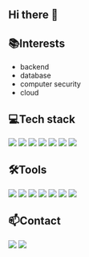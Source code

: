 ## Hi there 👋

<!--
**zjhj0814/zjhj0814** is a ✨ _special_ ✨ repository because its `README.md` (this file) appears on your GitHub profile.

Here are some ideas to get you started:

- 🔭 I’m currently working on ...
- 🌱 I’m currently learning ...
- 👯 I’m looking to collaborate on ...
- 🤔 I’m looking for help with ...
- 💬 Ask me about ...
- 📫 How to reach me: ...
- 😄 Pronouns: ...
- ⚡ Fun fact: ...
-->

## 📚Interests
- backend
- database
- computer security
- cloud

## 💻Tech stack
<img src="https://img.shields.io/badge/C++-00599C.svg?style=flat&logo=c%2B%2B&logoColor=white"></a>
<img src="https://img.shields.io/badge/Java-007396.svg?style=flat&logo=java&logoColor=white">
<img src="https://img.shields.io/badge/Spring-6DB33F.svg?style=flat&logo=spring&logoColor=white">
<img src="https://img.shields.io/badge/Spring%20Boot-6DB33F.svg?style=flat&logo=spring-boot&logoColor=white">
<img src="https://img.shields.io/badge/html5-E34F26.svg?style=flat&logo=html5&logoColor=white" />
<img src="https://img.shields.io/badge/Oracle-F80000.svg?style=flat&logo=oracle&logoColor=white">
<img src="https://img.shields.io/badge/H2-007396.svg?style=flat&logo=h2&logoColor=white">



## 🛠Tools
  <img src="https://img.shields.io/badge/git-F05033.svg?style=flat&logo=git&logoColor=white"></a>
  <img src="https://img.shields.io/badge/github-181717.svg?style=flat&logo=github&logoColor=white" />
  <img src="https://img.shields.io/badge/Notion-F3F3F3.svg?style=flat&logo=notion&logoColor=black" />
  <img src="https://img.shields.io/badge/figma-F24E1E.svg?style=flat&logo=figma&logoColor=white" />
  <img src="https://img.shields.io/badge/VSCode-2C2C32.svg?style=flat&logo=visual-studio-code&logoColor=22ABF3" />
  <img src="https://img.shields.io/badge/IntelliJ%20IDEA-000000.svg?style=flat&logo=intellij-idea&logoColor=white">
  <img src="https://img.shields.io/badge/Visual%20Studio-5C2D91.svg?style=flat&logo=visual-studio&logoColor=white">


## 📫Contact
<a href="https://github.com/zjhj0814" target="_blank"><img src="https://img.shields.io/badge/zjhj0814@gmail.com-EA4335?style=flat&logo=gmail&logoColor=FFFFFF"/></a>
<a href="tibetyo.tistory.com" target="_blank"><img src="https://img.shields.io/badge/Tistory-eb531f?style=flat&logo=Tistory&logoColor=FFFFFF"/></a>
